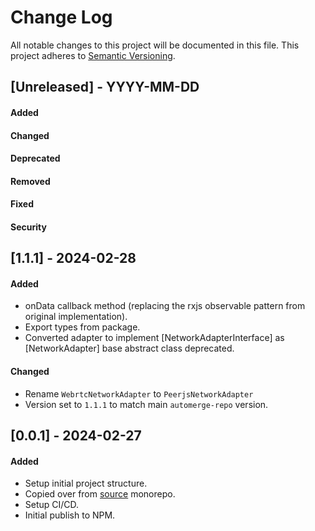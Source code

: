 # Change Log
All notable changes to this project will be documented in this file.
This project adheres to [Semantic Versioning](http://semver.org/).

## [Unreleased] - YYYY-MM-DD
#### Added
#### Changed
#### Deprecated
#### Removed
#### Fixed
#### Security


## [1.1.1] - 2024-02-28
#### Added
- onData callback method (replacing the rxjs observable pattern from original implementation).
- Export types from package.
- Converted adapter to implement [NetworkAdapterInterface] as [NetworkAdapter] base abstract class deprecated.
#### Changed
- Rename `WebrtcNetworkAdapter` to `PeerjsNetworkAdapter`
- Version set to `1.1.1` to match main `automerge-repo` version.



## [0.0.1] - 2024-02-27
#### Added
- Setup initial project structure.
- Copied over from [source](https://github.com/cellplatform/platform-0.2.0/tree/main/code/ext/ext.lib.automerge.webrtc/src/Store.Network.WebrtcAdapter) monorepo.
- Setup CI/CD.
- Initial publish to NPM.
